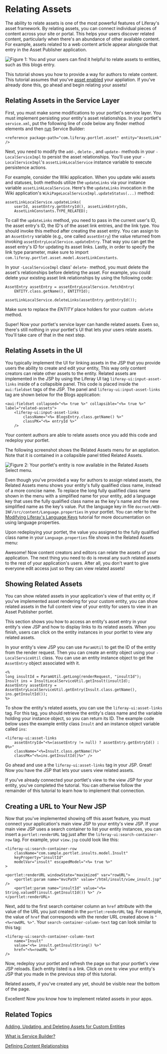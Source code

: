 # Relating Assets

The ability to relate assets is one of the most powerful features of Liferay's
asset framework. By relating assets, you can connect individual pieces of
content across your site or portal. This helps your users discover related
content, particularly when there's an abundance of other available content. For
example, assets related to a web content article appear alongside that entry in
the Asset Publisher application.

![Figure 1: You and your users can find it helpful to relate assets to entities, such as this blogs entry.](../../images/asset-related-content-asset-publisher.png)

This tutorial shows you how to provide a way for authors to relate content.
This tutorial assumes that you've
[asset enabled](/develop/tutorials/-/knowledge_base/7-0/adding-updating-and-deleting-assets-for-custom-entities)
your appliation. If you've already done this, go ahead and begin relating your
assets!

## Relating Assets in the Service Layer

First, you must make some modifications to your portlet's service layer. You
must implement persisting your entity's asset relationships. In your portlet's
`service.xml`, put the following line of code below any finder method elements
and then [run](/develop/tutorials/-/knowledge_base/7-0/running-service-builder-and-understanding-the-generated-code)
Service Builder:

    <reference package-path="com.liferay.portlet.asset" entity="AssetLink" />

Next, you need to modify the `add-`, `delete-`, and `update-` methods in your
`-LocalServiceImpl` to persist the asset relationships. You'll use your
`-LocalServiceImpl`'s `assetLinkLocalService` instance variable to execute
persistence actions. 

For example, consider the Wiki application. When you update wiki assets and
statuses, both methods utilize the `updateLinks` via your instance variable
`assetLinkLocalService`. Here's the `updateLinks` invocation in the Wiki
application's `WikiPageLocalServiceImpl.updateStatus(...)` method:

    assetLinkLocalService.updateLinks(
        userId, assetEntry.getEntryId(), assetLinkEntryIds,
        AssetLinkConstants.TYPE_RELATED);

To call the `updateLinks` method, you need to pass in the current user's ID, the
asset entry's ID, the ID's of the asset link entries, and the link type. You
should invoke this method after creating the asset entry. You can assign to an
`AssetEntry` variable (e.g., one called `assetEntry`) the value returned from
invoking `assetEntryLocalService.updateEntry`. That way you can get the asset
entry's ID for updating its asset links. Lastly, in order to specify the link
type parameter, make sure to import
`com.liferay.portlet.asset.model.AssetLinkConstants`. 

In your `-LocalServiceImpl` class' `delete-` method, you must delete the asset's
relationships before deleting the asset. For example, you could delete your
existing asset link relationships by using the following code:

    AssetEntry assetEntry = assetEntryLocalService.fetchEntry(
        ENTITY.class.getName(), ENTITYId);

    assetLinkLocalService.deleteLinks(assetEntry.getEntryId());

Make sure to replace the *ENTITY* place holders for your custom `-delete`
method.

Super! Now your portlet's service layer can handle related assets. Even so,
there's still nothing in your portlet's UI that lets your users relate assets.
You'll take care of that in the next step.

## Relating Assets in the UI

You typically implement the UI for linking assets in the JSP that you provide
users the ability to create and edit your entity, This way only content creators
can relate other assets to the entity. Related assets are implemented in the JSP
by using the Liferay UI tag `liferay-ui:input-asset-links` inside of a
collapsible panel. This code is placed inside the `aui:fieldset` tags of the
JSP. The panel and `liferay-ui:input-asset-links` tag are shown below for the
Blogs application:

    <aui:fieldset collapsed="<%= true %>" collapsible="<%= true %>" label="related-assets">
        <liferay-ui:input-asset-links
            className="<%= BlogsEntry.class.getName() %>"
            classPK="<%= entryId %>"
        />

Your content authors are able to relate assets once you add this code and
redeploy your portlet.

The following screenshot shows the Related Assets menu for an appliation. Note
that it is contained in a collapsible panel titled Related Assets.

![Figure 2: Your portlet's entity is now available in the Related Assets *Select* menu.](../../images/related-assets-select-menu.png)

Even though you've provided a way for authors to assign related assets, the
Related Assets menu shows your entity's fully qualified class name, instead of a
more concise name. To replace the long fully qualified class name shown in the
menu with a simplified name for your entity, add a language key that uses the
fully qualified class name as the key's name and the new simplified name as the
key's value. Put the language key in file
`docroot/WEB-INF/src/content/Language.properties` in your portlet. You can refer
to the
[Modifying Liferay's Language Keys](/develop/tutorials/-/knowledge_base/7-0/modifying-liferays-language-keys)
tutorial for more documentation on using language properties.

Upon redeploying your portlet, the value you assigned to the fully qualified
class name in your `Language.properties` file shows in the Related Assets menu:

Awesome! Now content creators and editors can relate the assets of your
application. The next thing you need to do is reveal any such related assets to
the rest of your application's users. After all, you don't want to give everyone
edit access just so they can view related assets!

## Showing Related Assets

You can show related assets in your application's view of that entity or, if
you've implemented asset rendering for your custom entity, you can show related
assets in the full content view of your entity for users to view in an Asset
Publisher portlet.

<!-- Link to asset rendering above, when the tutorial is available. -Cody -->

This section shows you how to access an entity's asset entry in your entity's
view JSP and how to display links to its related assets. When you finish, users
can click on the entity instances in your portlet to view any related assets.

In your entity's view JSP you can use `ParamUtil` to get the ID of the entity
from the render request. Then you can create an entity object using your
`-LocalServiceUtil` class. You can use an entity instance object to get the
`AssetEntry` object associated with it. 

    <%
    long insultId = ParamUtil.getLong(renderRequest, "insultId");
    Insult ins = InsultLocalServiceUtil.getInsult(insultId);
    AssetEntry assetEntry = AssetEntryLocalServiceUtil.getEntry(Insult.class.getName(), ins.getInsultId());
    %>

To show the entity's related assets, you can use the `liferay-ui:asset-links`
tag. For this tag, you should retrieve the entity's class name and the variable
holding your instance object, so you can return its ID. The example code below
uses the example entity class `Insult` and an instance object variable called
`ins`:

    <liferay-ui:asset-links
        assetEntryId="<%=(assetEntry != null) ? assetEntry.getEntryId() : 0%>"
        className="<%=Insult.class.getName()%>"
        classPK="<%=ins.getInsultId()%>" />

Go ahead and use a the `liferay-ui:asset-links` tag in your JSP. Great! Now you
have the JSP that lets your users view related assets. 

If you've already connected your portlet's view to the view JSP for your entity,
you've completed the tutorial. You can otherwise follow the remainder of this
tutorial to learn how to implement that connection. 

## Creating a URL to Your New JSP

Now that you've implemented showing off this asset feature, you must connect
your application's main view JSP to your entity's view JSP. If your main view JSP
uses a search container to list your entity instances, you can insert a
`portlet:renderURL` tag just after the `liferay-ui:search-container-row` tag.
For example, your `view.jsp` could look like this:

    <liferay-ui:search-container-row
        className="com.sample.portlet.insults.model.Insult"
        keyProperty="insultId"
        modelVar="insult" escapedModel="<%= true %>"
    >
    
    <portlet:renderURL windowState="maximized" var="rowURL">
        <portlet:param name="mvcPath" value="/html/insult/view_insult.jsp" />
        <portlet:param name="insultId" value="<%= String.valueOf(insult.getInsultId()) %>" />
    </portlet:renderURL>

Next, add to the first search container column  an `href` attribute with the 
value of the URL you just created in the `portlet:renderURL` tag. For example, 
the value of `href` that corresponds with the render URL created above is
`"<%=rowURL %>"`. Your `search-container-column-text` tag can look similar to
this tag:

    <liferay-ui:search-container-column-text
        name="Insult"
        value="<%= insult.getInsultString() %>"
        href="<%=rowURL %>"
    />

Now, redeploy your portlet and refresh the page so that your portlet's view JSP
reloads. Each entity listed is a link. Click on one to view your entity's JSP
that you made in the previous step of this tutorial.

Related assets, if you've created any yet, should be visible near the bottom of
the page.

Excellent! Now you know how to implement related assets in your apps.

<!-- Another thing you might want to do is investigate permissioning in the UI. For
moreinformation on this, see the learning path [Checking Permissions in the UI](/develop/learning-paths/mvc/-/knowledge_base/6-2/checking-for-permissions-in-the-ui).
-->

<!-- Add above text back when "Checking Perimssions in the UI" article is
available. -Cody -->

## Related Topics

[Adding, Updating, and Deleting Assets for Custom Entities](/develop/tutorials/-/knowledge_base/7-0/adding-updating-and-deleting-assets-for-custom-entities)

[What is Service Builder?](/develop/tutorials/-/knowledge_base/7-0/what-is-service-builder)

[Defining Content Relationships](/discover/portal/-/knowledge_base/7-0/defining-content-relationships)
